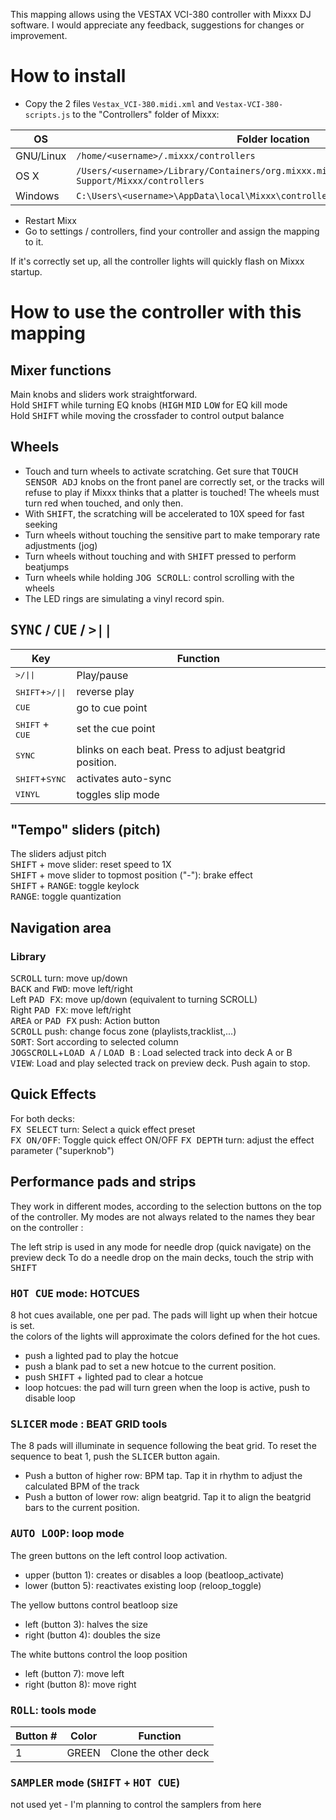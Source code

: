This mapping allows using the VESTAX VCI-380 controller with Mixxx DJ software.
I would appreciate any feedback, suggestions for changes or improvement.

# How to install
- Copy the 2 files `Vestax_VCI-380.midi.xml` and `Vestax-VCI-380-scripts.js` to the "Controllers" folder of Mixxx:

|OS|Folder location|
|---|---|
|GNU/Linux| `/home/<username>/.mixxx/controllers` |
|OS X| `/Users/<username>/Library/Containers/org.mixxx.mixxx/Data/Library/Application Support/Mixxx/controllers` |
|Windows| `C:\Users\<username>\AppData\local\Mixxx\controllers` |

- Restart Mixx
- Go to settings / controllers, find your controller and assign the mapping to it.

If it's correctly set up, all the controller lights will quickly flash on Mixxx startup.

# How to use the controller with this mapping

## Mixer functions

Main knobs and sliders work straightforward.  
Hold <kbd>SHIFT</kbd> while turning EQ knobs (<kbd>HIGH</kbd> <kbd>MID</kbd> <kbd>LOW</kbd> for EQ kill mode  
Hold <kbd>SHIFT</kbd> while moving the crossfader to control output balance  

## Wheels

* Touch and turn wheels to activate scratching.
Get sure that <kbd>TOUCH SENSOR ADJ</kbd> knobs on the front panel are correctly set, or the tracks will refuse to play if Mixxx thinks that a platter is touched! The wheels must turn red when touched, and only then.
* With <kbd>SHIFT</kbd>, the scratching will be accelerated to 10X speed for fast seeking
* Turn wheels without touching the sensitive part to make temporary rate adjustments (jog)
* Turn wheels without touching and with <kbd>SHIFT</kbd> pressed to perform beatjumps
* Turn wheels while holding <kbd>JOG SCROLL</kbd>: control scrolling with the wheels  
* The LED rings are simulating a vinyl record spin.

## <kbd>SYNC</kbd> / <kbd>CUE</kbd> / <kbd>>||</kbd>

|Key|Function|
|---|---|
|<kbd>>/\|\|</kbd>|Play/pause|
|<kbd>SHIFT</kbd>+<kbd>>/\|\|</kbd>|reverse play|
|<kbd>CUE</kbd>|go to cue point|
|<kbd>SHIFT</kbd> + <kbd>CUE</kbd>|set the cue point|
|<kbd>SYNC</kbd>|blinks on each beat. Press to adjust beatgrid position.|
|<kbd>SHIFT</kbd>+<kbd>SYNC</kbd>|activates auto-sync|
|<kbd>VINYL</kbd>|toggles slip mode|



## "Tempo" sliders (pitch)

The sliders adjust pitch  
<kbd>SHIFT</kbd> + move slider: reset speed to 1X  
<kbd>SHIFT</kbd> + move slider to topmost position ("-"): brake effect  
<kbd>SHIFT</kbd> + <kbd>RANGE</kbd>: toggle keylock  
<kbd>RANGE</kbd>: toggle quantization 

## Navigation area

### Library

<kbd>SCROLL</kbd> turn: move up/down  
<kbd>BACK</kbd> and <kbd>FWD</kbd>: move left/right  
Left <kbd>PAD FX</kbd>: move up/down (equivalent to turning SCROLL)  
Right <kbd>PAD FX</kbd>: move left/right   
<kbd>AREA</kbd> or <kbd>PAD FX</kbd> push: Action button  
<kbd>SCROLL</kbd> push: change focus zone (playlists,tracklist,...)  
<kbd>SORT</kbd>: Sort according to selected column  
<kbd>JOGSCROLL</kbd>+<kbd>LOAD A</kbd> / <kbd>LOAD B</kbd> : Load selected track into deck A or B  
<kbd>VIEW</kbd>: Load and play selected track on preview deck. Push again to stop.  

## Quick Effects

For both decks:  
<kbd>FX SELECT</kbd> turn: Select a quick effect preset  
<kbd>FX ON/OFF</kbd>: Toggle quick effect ON/OFF 
<kbd>FX DEPTH</kbd> turn: adjust the effect parameter ("superknob")

## Performance pads and strips

They work in different modes, according to the selection buttons on the top of the controller.
My modes are not always related to the names they bear on the controller :

The left strip is used in any mode for needle drop (quick navigate) on the preview deck
To do a needle drop on the main decks, touch the strip with <kbd>SHIFT</kbd>

### <kbd>HOT CUE</kbd> mode: HOTCUES
8 hot cues available, one per pad. The pads will light up when their hotcue is set.  
the colors of the lights will approximate the colors defined for the hot cues.  
- push a lighted pad to play the hotcue
- push a blank pad to set a new hotcue to the current position.
- push <kbd>SHIFT</kbd> + lighted pad to clear a hotcue
- loop hotcues: the pad will turn green when the loop is active, push to disable loop

### <kbd>SLICER</kbd> mode : BEAT GRID tools
The 8 pads will illuminate in sequence following the beat grid. To reset the sequence to beat 1, push the <kbd>SLICER</kbd> button again.
- Push a button of higher row: BPM tap. Tap it in rhythm to adjust the calculated BPM of the track  
- Push a button of lower row: align beatgrid. Tap it to align the beatgrid bars to the current position.    

### <kbd>AUTO LOOP</kbd>: loop mode
The green buttons on the left control loop activation.  
- upper (button 1): creates or disables a loop (beatloop_activate)  
- lower (button 5): reactivates existing loop (reloop_toggle)  

The yellow buttons control beatloop size
- left (button 3): halves the size
- right (button 4): doubles the size

The white buttons control the loop position  
- left (button 7): move left  
- right (button 8): move right  

### <kbd>ROLL</kbd>: tools mode
|Button #|Color|Function|
|---|---|---|
|1|GREEN|Clone the other deck|

### <kbd>SAMPLER</kbd> mode (<kbd>SHIFT</kbd> + <kbd>HOT CUE</kbd>)
not used yet - I'm planning to control the samplers from here
